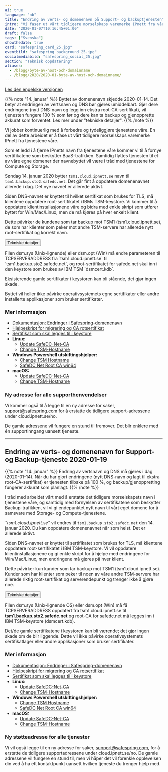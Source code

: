 ```yaml
---
ai: true
language: "nb"
title: "Endring av verts- og domenenavn på Support- og backuptjenesten"
intro: "Vi faser ut vårt tidligere morselskaps varemerke IPnett fra våre tjenester."
date: "2020-01-07T10:16:45+01:00"
draft: false
tags: ["Svenska"]
showthedate: true
card: "safespring_card_25.jpg"
eventbild: "safespring_background_25.jpg"
socialmediabild: "safespring_social_25.jpg"
section: "Teknisk oppdatering"
aliases:
  - /blogg/byte-av-host-och-domainname
  - /blogg/2020/2020-01-byte-av-host-och-domainname/
---
```

<a id="text-button" href="#english">Les den engelske versjonen</a>

{{% note "14. januar" %}}
Byttet av domenenavn skjedde 2020-01-14. Det betyr at endringen av vertsnavn og DNS bør gjøres umiddelbart. Gjør dere endringene (nytt DNS-navn og legg inn ekstra root-CA-sertifikat), vil tjenesten fungere 100 % som før og dere kan ta backup og gjenopprette akkurat som forventet. Les mer under "tekniske detaljer".
{{% /note %}}

<div class="ingress"><p>Vi jobber kontinuerlig med å forbedre og tydeliggjøre tjenestene våre. En del av dette arbeidet er å fase ut vårt tidligere morselskaps varemerke IPnett fra tjenestene våre.</p></div>

Som et ledd i å fjerne IPnetts navn fra tjenestene våre kommer vi til å fornye sertifikatene som beskytter BaaS-trafikken. Samtidig flyttes tjenesten til et av våre egne domener der navnebyttet vil være i tråd med tjenestene for Compute og Storage.

Søndag 14. januar 2020 bytter `tsm1.cloud.ipnett.se` navn til `tsm1.backup.sto2.safedc.net`. Det går fint å oppdatere domenenavnet allerede i dag. Det nye navnet er allerede aktivt.

Siden DNS-navnet er knyttet til hvilket sertifikat som brukes for TLS, må klientene oppdatere root-sertifikatet i IBMs TSM-keystore. Vi kommer til å oppdatere klientinstallasjonene våre og bidra med enkle skript som utfører byttet for Win/Mac/Linux, men de må kjøres på hver enkelt klient.

Dette påvirker de kundene som tar backup mot TSM1 (tsm1.cloud.ipnett.se), de som har klienter som peker mot andre TSM-servere har allerede nytt root-sertifikat og korrekt navn.

<div class="accordion-box">
<button class="accordion">Tekniske detaljer</button>
<div class="panel content-body">
<p>Filen dsm.sys (Unix-lignende) eller dsm.opt (Win) må endre parameteren til TCPSERVERADDRESS fra `tsm1.cloud.ipnett.se` til `tsm1.backup.sto2.safedc.net`, og root-sertifikatet for safedc.net skal inn i den keystore som brukes av IBM TSM `dsmcert.kdb`. </p><p>Eksisterende gamle sertifikater i keystoren kan bli stående, det gjør ingen skade. </p><p>Byttet vil heller ikke påvirke operativsystemets egne sertifikater eller andre installerte applikasjoner som bruker sertifikater.</p>
<h3>Mer informasjon</h3>
<ul>
  <li><a href="https://docs.safespring.com/service/domain-changes/">Dokumentasjon: Endringer i Safespring-domenenavn</a></li>
  <li><a href="https://github.com/safespring/cloud-BaaS/tree/master/pki">Hjelpeskript for migrering og CA rotsertifikat</a></li>
  <li><a href="https://github.com/safespring/cloud-BaaS/blob/master/pki/SafeDC-Net-Root-CA.pem">Sertifikat som skal legges til i keystore </a></li>
  <li><b>Linux:</b>
    <ul>
      <li><a href="https://github.com/safespring/cloud-BaaS/blob/master/pki/Update-SafeDC-Net-CA.sh">Update SafeDC-Net-CA</a></li>
      <li><a href="https://github.com/safespring/cloud-BaaS/blob/master/pki/Change-TSM-Hostname.sh">Change TSM-Hostname</a></li>
    </ul>
  </li>
  <li><b>Windows Powershell utskiftingshjelper:</b>
    <ul>
      <li><a href="https://github.com/safespring/cloud-BaaS/blob/master/pki/Change-TSM-Hostname.cmd">Change TSM Hostname</a></li>
      <li><a href="https://github.com/safespring/cloud-BaaS/blob/master/pki/SafeDC-Net-Root-CA-win64.bat ">SafeDC Net Root CA win64</a></li>
    </ul>
  </li>
  <li><b>macOS:</b>
    <ul>
      <li><a href="https://github.com/safespring/cloud-BaaS/blob/master/pki/MacOSX-Update-SafeDC-Net-CA.sh">Update SafeDC-Net-CA</a></li>
      <li><a href="https://github.com/safespring/cloud-BaaS/blob/master/pki/MacOS-Change-TSM-Hostname.sh">Change TSM-Hostname</a></li>
    </ul>
  </li>
</ul>
<div class="pb-3"> </div>
</div>
</div>

### Ny adresse for alle supporthenvendelser

Vi kommer også til å legge til en ny adresse for saker, <a href="mailto:support@safespring.com">support@safespring.com</a> for å erstatte de tidligere support-adressene under cloud.ipnett.se/no.

De gamle adressene vil fungere en stund til fremover. Det blir enklere med én supportinngang uansett tjeneste.

---

<h2 id="english">Endring av verts- og domenenavn for Support- og Backup-tjeneste 2020-01-19</h2>

{{% note "14. januar" %}}
Endring av vertsnavn og DNS må gjøres i dag (2020-01-14). Når du har gjort endringene (nytt DNS-navn og lagt til ekstra root-CA-sertifikat) er tjenesten tilbake på 100 %, og backup/gjenoppretting fungerer akkurat som planlagt.
{{% /note %}}

I tråd med arbeidet vårt med å erstatte det tidligere morselskapets navn i tjenestene våre, og samtidig med fornyelsen av sertifikatene som beskytter Backup-trafikken, vil vi gi endepunktet nytt navn til vårt eget domene for å samsvare med Storage- og Compute-tjenestene.

_“tsm1.cloud.ipnett.se”_ vil endres til `tsm1.backup.sto2.safedc.net` den 14. januar 2020. Du kan oppdatere domenenavnet når som helst. Det er allerede aktivt.

Siden DNS-navnet er knyttet til sertifikatet som brukes for TLS, må klientene oppdatere root-sertifikatet i IBM TSM-keystore. Vi vil oppdatere klientinstallasjonene og gi enkle skript for å hjelpe med endringene for Win/Mac/Linux, men endringene må gjøres på hver klient.

Dette påvirker kun kunder som tar backup mot TSM1 (tsm1.cloud.ipnett.se). Kunder som har klienter som peker til noen av våre andre TSM-servere har allerede riktig root-sertifikat og serverendepunkt og trenger ikke å gjøre noe.

<div class="accordion-box">
<button class="accordion">Tekniske detaljer</button>
<div class="panel content-body">
<p>Filen dsm.sys (Unix-lignende OS) eller dsm.opt (Win) må få TCPSERVERADDRESS oppdatert fra tsm1.cloud.ipnett.se til <b>tsm1.backup.sto2.safedc.net</b> og root-CA for safedc.net må legges inn i IBM TSM-keystore (dsmcert.kdb).</p><p>Det/de gamle sertifikatene i keystoren kan bli værende; det gjør ingen skade om de blir liggende. Dette vil ikke påvirke operativsystemets sertifikatlager eller andre applikasjoner som bruker sertifikater. </p>
<h3>Mer informasjon</h3>
<ul>
  <li><a href="https://docs.safespring.com/service/domain-changes/">Dokumentasjon: Endringer i Safespring-domenenavn</a></li>
  <li><a href="https://github.com/safespring/cloud-BaaS/tree/master/pki">Hjelpeskript for migrering og CA rotsertifikat</a></li>
  <li><a href="https://github.com/safespring/cloud-BaaS/blob/master/pki/SafeDC-Net-Root-CA.pem">Sertifikat som skal legges til i keystore </a></li>
  <li><b>Linux:</b>
    <ul>
      <li><a href="https://github.com/safespring/cloud-BaaS/blob/master/pki/Update-SafeDC-Net-CA.sh">Update SafeDC-Net-CA</a></li>
      <li><a href="https://github.com/safespring/cloud-BaaS/blob/master/pki/Change-TSM-Hostname.sh">Change TSM-Hostname</a></li>
    </ul>
  </li>
  <li><b>Windows Powershell utskiftingshjelper:</b>
    <ul>
      <li><a href="https://github.com/safespring/cloud-BaaS/blob/master/pki/Change-TSM-Hostname.cmd">Change TSM Hostname</a></li>
      <li><a href="https://github.com/safespring/cloud-BaaS/blob/master/pki/SafeDC-Net-Root-CA-win64.bat ">SafeDC Net Root CA win64</a></li>
    </ul>
  </li>
  <li><b>macOS:</b>
    <ul>
      <li><a href="https://github.com/safespring/cloud-BaaS/blob/master/pki/MacOSX-Update-SafeDC-Net-CA.sh">Update SafeDC-Net-CA</a></li>
      <li><a href="https://github.com/safespring/cloud-BaaS/blob/master/pki/MacOS-Change-TSM-Hostname.sh">Change TSM-Hostname</a></li>
    </ul>
  </li>
</ul>
<div class="pb-3"> </div>
</div>
</div>

### Ny støtteadresse for alle tjenester

Vi vil også legge til en ny adresse for saker, <a href="mailto:support@safespring.com">support@safespring.com</a>, for å erstatte de tidligere supportadressene under cloud.ipnett.se/no. De gamle adressene vil fungere en stund til, men vi håper det vil forenkle opplevelsen din ved å ha ett kontaktpunkt uansett hvilken tjeneste du trenger hjelp med.

<script>
var acc = document.getElementsByClassName("accordion");
var i;

for (i = 0; i < acc.length; i++) {
  acc[i].addEventListener("click", function() {
    this.classList.toggle("active-utbildning");
    var panel = this.nextElementSibling;
    if (panel.style.maxHeight) {
      panel.style.maxHeight = null;
    } else {
      panel.style.maxHeight = panel.scrollHeight + "px";
    }
  });
}
</script>